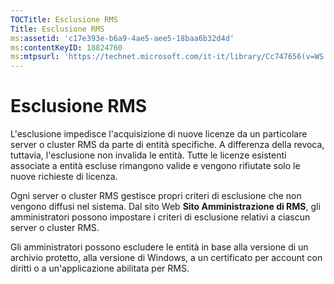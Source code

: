 ```yaml
---
TOCTitle: Esclusione RMS
Title: Esclusione RMS
ms:assetid: 'c17e393e-b6a9-4ae5-aee5-18baa6b32d4d'
ms:contentKeyID: 18824760
ms:mtpsurl: 'https://technet.microsoft.com/it-it/library/Cc747656(v=WS.10)'
---
```


Esclusione RMS
==============

L'esclusione impedisce l'acquisizione di nuove licenze da un particolare server o cluster RMS da parte di entità specifiche. A differenza della revoca, tuttavia, l'esclusione non invalida le entità. Tutte le licenze esistenti associate a entità escluse rimangono valide e vengono rifiutate solo le nuove richieste di licenza.

Ogni server o cluster RMS gestisce propri criteri di esclusione che non vengono diffusi nel sistema. Dal sito Web **Sito Amministrazione di RMS**, gli amministratori possono impostare i criteri di esclusione relativi a ciascun server o cluster RMS.

Gli amministratori possono escludere le entità in base alla versione di un archivio protetto, alla versione di Windows, a un certificato per account con diritti o a un'applicazione abilitata per RMS.
